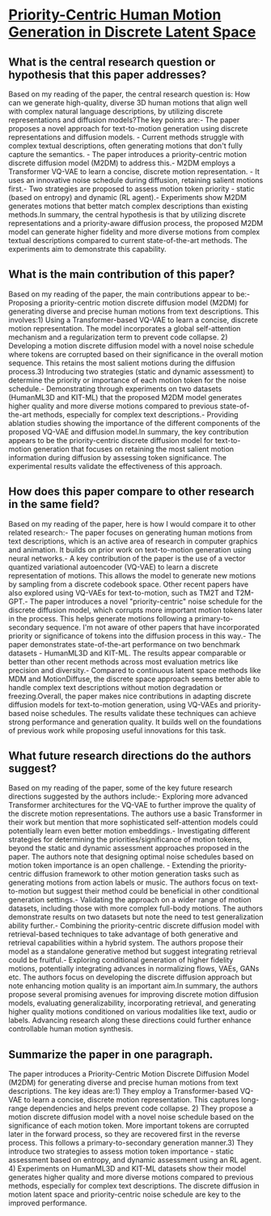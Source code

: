 # [Priority-Centric Human Motion Generation in Discrete Latent Space](https://arxiv.org/abs/2308.14480)

## What is the central research question or hypothesis that this paper addresses?

Based on my reading of the paper, the central research question is: How can we generate high-quality, diverse 3D human motions that align well with complex natural language descriptions, by utilizing discrete representations and diffusion models?The key points are:- The paper proposes a novel approach for text-to-motion generation using discrete representations and diffusion models. - Current methods struggle with complex textual descriptions, often generating motions that don't fully capture the semantics. - The paper introduces a priority-centric motion discrete diffusion model (M2DM) to address this.- M2DM employs a Transformer VQ-VAE to learn a concise, discrete motion representation. - It uses an innovative noise schedule during diffusion, retaining salient motions first.- Two strategies are proposed to assess motion token priority - static (based on entropy) and dynamic (RL agent).- Experiments show M2DM generates motions that better match complex descriptions than existing methods.In summary, the central hypothesis is that by utilizing discrete representations and a priority-aware diffusion process, the proposed M2DM model can generate higher fidelity and more diverse motions from complex textual descriptions compared to current state-of-the-art methods. The experiments aim to demonstrate this capability.


## What is the main contribution of this paper?

Based on my reading of the paper, the main contributions appear to be:- Proposing a priority-centric motion discrete diffusion model (M2DM) for generating diverse and precise human motions from text descriptions. This involves:1) Using a Transformer-based VQ-VAE to learn a concise, discrete motion representation. The model incorporates a global self-attention mechanism and a regularization term to prevent code collapse. 2) Developing a motion discrete diffusion model with a novel noise schedule where tokens are corrupted based on their significance in the overall motion sequence. This retains the most salient motions during the diffusion process.3) Introducing two strategies (static and dynamic assessment) to determine the priority or importance of each motion token for the noise schedule.- Demonstrating through experiments on two datasets (HumanML3D and KIT-ML) that the proposed M2DM model generates higher quality and more diverse motions compared to previous state-of-the-art methods, especially for complex text descriptions.- Providing ablation studies showing the importance of the different components of the proposed VQ-VAE and diffusion model.In summary, the key contribution appears to be the priority-centric discrete diffusion model for text-to-motion generation that focuses on retaining the most salient motion information during diffusion by assessing token significance. The experimental results validate the effectiveness of this approach.


## How does this paper compare to other research in the same field?

Based on my reading of the paper, here is how I would compare it to other related research:- The paper focuses on generating human motions from text descriptions, which is an active area of research in computer graphics and animation. It builds on prior work on text-to-motion generation using neural networks.- A key contribution of the paper is the use of a vector quantized variational autoencoder (VQ-VAE) to learn a discrete representation of motions. This allows the model to generate new motions by sampling from a discrete codebook space. Other recent papers have also explored using VQ-VAEs for text-to-motion, such as TM2T and T2M-GPT.- The paper introduces a novel "priority-centric" noise schedule for the discrete diffusion model, which corrupts more important motion tokens later in the process. This helps generate motions following a primary-to-secondary sequence. I'm not aware of other papers that have incorporated priority or significance of tokens into the diffusion process in this way.- The paper demonstrates state-of-the-art performance on two benchmark datasets - HumanML3D and KIT-ML. The results appear comparable or better than other recent methods across most evaluation metrics like precision and diversity.- Compared to continuous latent space methods like MDM and MotionDiffuse, the discrete space approach seems better able to handle complex text descriptions without motion degradation or freezing.Overall, the paper makes nice contributions in adapting discrete diffusion models for text-to-motion generation, using VQ-VAEs and priority-based noise schedules. The results validate these techniques can achieve strong performance and generation quality. It builds well on the foundations of previous work while proposing useful innovations for this task.


## What future research directions do the authors suggest?

Based on my reading of the paper, some of the key future research directions suggested by the authors include:- Exploring more advanced Transformer architectures for the VQ-VAE to further improve the quality of the discrete motion representations. The authors use a basic Transformer in their work but mention that more sophisticated self-attention models could potentially learn even better motion embeddings.- Investigating different strategies for determining the priorities/significance of motion tokens, beyond the static and dynamic assessment approaches proposed in the paper. The authors note that designing optimal noise schedules based on motion token importance is an open challenge. - Extending the priority-centric diffusion framework to other motion generation tasks such as generating motions from action labels or music. The authors focus on text-to-motion but suggest their method could be beneficial in other conditional generation settings.- Validating the approach on a wider range of motion datasets, including those with more complex full-body motions. The authors demonstrate results on two datasets but note the need to test generalization ability further.- Combining the priority-centric discrete diffusion model with retrieval-based techniques to take advantage of both generative and retrieval capabilities within a hybrid system. The authors propose their model as a standalone generative method but suggest integrating retrieval could be fruitful.- Exploring conditional generation of higher fidelity motions, potentially integrating advances in normalizing flows, VAEs, GANs etc. The authors focus on developing the discrete diffusion approach but note enhancing motion quality is an important aim.In summary, the authors propose several promising avenues for improving discrete motion diffusion models, evaluating generalizability, incorporating retrieval, and generating higher quality motions conditioned on various modalities like text, audio or labels. Advancing research along these directions could further enhance controllable human motion synthesis.


## Summarize the paper in one paragraph.

The paper introduces a Priority-Centric Motion Discrete Diffusion Model (M2DM) for generating diverse and precise human motions from text descriptions. The key ideas are:1) They employ a Transformer-based VQ-VAE to learn a concise, discrete motion representation. This captures long-range dependencies and helps prevent code collapse. 2) They propose a motion discrete diffusion model with a novel noise schedule based on the significance of each motion token. More important tokens are corrupted later in the forward process, so they are recovered first in the reverse process. This follows a primary-to-secondary generation manner.3) They introduce two strategies to assess motion token importance - static assessment based on entropy, and dynamic assessment using an RL agent. 4) Experiments on HumanML3D and KIT-ML datasets show their model generates higher quality and more diverse motions compared to previous methods, especially for complex text descriptions. The discrete diffusion in motion latent space and priority-centric noise schedule are key to the improved performance.
